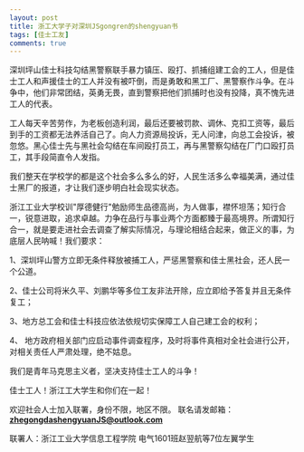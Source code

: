 ```yaml
---
layout: post
title: 浙工大学子对深圳JSgongren的shengyuan书
tags: [佳士工友]
comments: true
---
```


深圳坪山佳士科技勾结黑警察联手暴力镇压、殴打、抓捕组建工会的工人，但是佳士工人和声援佳士的工人并没有被吓倒，而是勇敢和黑工厂、黑警察作斗争。在斗争中，他们非常团结，英勇无畏，直到警察把他们抓捕时也没有投降，真不愧先进工人的代表。

工人每天辛苦劳作，为老板创造利润，最后还要被罚款、调休、克扣工资等，最后到手的工资都无法养活自己了。向人力资源局投诉，无人问津，向总工会投诉，被忽悠。黑心佳士先与黑社会勾结在车间殴打员工，再与黑警察勾结在厂门口殴打员工，其手段简直令人发指。

我们整天在学校学的都是这个社会多么多么的好，人民生活多么幸福美满，通过佳士黑厂的报道，才让我们逐步明白社会现实状态。

浙江工业大学校训"厚德健行"勉励师生品德高尚，为人做事，襟怀坦荡；知行合一，锐意进取，追求卓越。力争在品行与事业两个方面都臻于最高境界。所谓知行合一，就是要走进社会去调查了解实际情况，与理论相结合起来，做正义的事，为底层人民呐喊！我们要求：

1、深圳坪山警方立即无条件释放被捕工人，严惩黑警察和佳士黑社会，还人民一个公道。

2、佳士公司将米久平、刘鹏华等多位工友非法开除，应立即给予答复并且无条件复工；

3、地方总工会和佳士科技应依法依规切实保障工人自己建工会的权利；

4、 地方政府相关部门应启动事件调查程序，及时将事件真相对全社会进行公开，对相关责任人严肃处理，绝不姑息。

我们是青年马克思主义者，坚决支持佳士工人的斗争！

佳士工人！浙江工大学生和你们在一起！

欢迎社会人士加入联署，身份不限，地区不限。
联名请发邮箱：**zhegongdashengyuanJS@outlook.com**

联署人：浙江工业大学信息工程学院 电气1601班赵翌航等7位左翼学生
